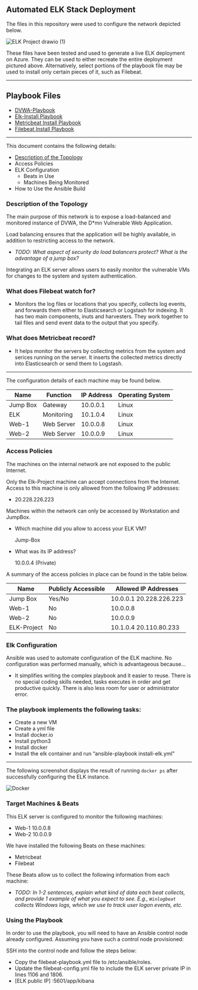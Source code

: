 ## Automated ELK Stack Deployment

The files in this repository were used to configure the network depicted below.

![ELK Project drawio (1)](https://user-images.githubusercontent.com/101301863/158487634-932662b7-daa8-436f-bd6a-6dcbf5cc5e74.png)

These files have been tested and used to generate a live ELK deployment on Azure. They can be used to either recreate the entire deployment pictured above. Alternatively, select portions of the playbook file may be used to install only certain pieces of it, such as Filebeat.

----

## Playbook Files

- [DVWA-Playbook](https://github.com/ppalmero22/Elk-Project/blob/main/Ansible/playbook.yml)
- [Elk-Install Playbook](https://github.com/ppalmero22/Elk-Project/blob/main/Ansible/install-elk.yml)
- [Metricbeat Install Playbook](https://github.com/ppalmero22/Elk-Project/blob/main/Ansible/metricbeat-playbook.yml)
- [Filebeat Install Playbook](https://github.com/ppalmero22/Elk-Project/blob/main/Ansible/filebeat-installation-playbook.yml)

---

This document contains the following details:
- [Description of the Topology](https://github.com/ppalmero22/Elk-Project#description-of-the-topology)
- Access Policies
- ELK Configuration
  - Beats in Use
  - Machines Being Monitored
- How to Use the Ansible Build

### Description of the Topology

The main purpose of this network is to expose a load-balanced and monitored instance of DVWA, the D*mn Vulnerable Web Application.

Load balancing ensures that the application will be highly available, in addition to restricting access to the network.

- _TODO: What aspect of security do load balancers protect? What is the advantage of a jump box?_

Integrating an ELK server allows users to easily monitor the vulnerable VMs for changes to the system and system authentication.

### What does Filebeat watch for?

- Monitors the log files or locations that you specify, collects log events, and forwards them either to Elasticsearch or Logstash for indexing. It has two main components, inuts and harvesters. They work together to tail files and send event data to the output that you specify. 

### What does Metricbeat record?
  
- It helps monitor the servers by collecting metrics from the system and serices running on the server. It inserts the collected metrics directly into Elasticsearch or send them to Logstash. 
---

The configuration details of each machine may be found below.

| Name     | Function      | IP Address | Operating System |
|----------|---------------|------------|------------------|
| Jump Box | Gateway       | 10.0.0.1   | Linux            |
| ELK      | Monitoring    | 10.1.0.4   | Linux            |
| Web-1    | Web Server    | 10.0.0.8   | Linux            |
| Web-2    | Web Server    | 10.0.0.9   | Linux            |

### Access Policies

The machines on the internal network are not exposed to the public Internet. 

Only the Elk-Project machine can accept connections from the Internet. Access to this machine is only allowed from the following IP addresses:

- 20.228.226.223

Machines within the network can only be accessed by Workstation and JumpBox.

- Which machine did you allow to access your ELK VM? 

  Jump-Box

- What was its IP address?
 
  10.0.0.4 (Private)

A summary of the access policies in place can be found in the table below.

| Name        | Publicly Accessible | Allowed IP Addresses       |
|-------------|---------------------|----------------------------|
| Jump Box    | Yes/No              | 10.0.0.1  20.228.226.223   |
| Web-1       | No                  | 10.0.0.8                   |
| Web-2       | No                  | 10.0.0.9                   |
| ELK-Project | No                  | 10.1.0.4   20.110.80.233   |

### Elk Configuration

Ansible was used to automate configuration of the ELK machine. No configuration was performed manually, which is advantageous because...

- It simplifies writing the complex playbook and it easier to reuse. There is no special coding skills needed, tasks executes in order and get productive quickly. There is also less room for user or administrator error.

### The playbook implements the following tasks:  

- Create a new VM 
- Create a yml file
- Install docker.io
- Install python3
- Install docker
- Install the elk container and run “ansible-playbook install-elk.yml”

---

The following screenshot displays the result of running `docker ps` after successfully configuring the ELK instance.

![Docker](https://user-images.githubusercontent.com/101301863/158501261-40ff2493-b4d2-47b4-adec-d63a0392b9a3.JPG)


### Target Machines & Beats

This ELK server is configured to monitor the following machines:
- Web-1 10.0.0.8
- Web-2 10.0.0.9

We have installed the following Beats on these machines:

- Metricbeat
- Filebeat

These Beats allow us to collect the following information from each machine:

- _TODO: In 1-2 sentences, explain what kind of data each beat collects, and provide 1 example of what you expect to see. E.g., `Winlogbeat` collects Windows logs, which we use to track user logon events, etc._

### Using the Playbook

In order to use the playbook, you will need to have an Ansible control node already configured. Assuming you have such a control node provisioned: 

SSH into the control node and follow the steps below:

- Copy the filebeat-playbook.yml file to /etc/ansible/roles.
- Update the filebeat-config.yml file to include the ELK server private IP in lines 1106 and 1806.
- [ELK public IP] :5601/app/kibana
